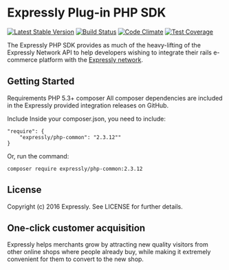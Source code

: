 # Expressly Plug-in PHP SDK

[![Latest Stable Version](https://poser.pugx.org/expressly/php-common/version)]( https://packagist.org/packages/expressly/php-common)
[![Build Status](https://api.travis-ci.org/expressly/php-common.png)](https://travis-ci.org/expressly/php-common)
[![Code Climate](https://codeclimate.com/github/expressly/php-common/badges/gpa.svg)](https://codeclimate.com/github/expressly/php-common)
[![Test Coverage](https://codeclimate.com/github/expressly/php-common/badges/coverage.svg)](https://codeclimate.com/github/expressly/php-common/coverage)

The Expressly PHP SDK provides as much of the heavy-lifting of the Expressly Network API to help developers wishing to
integrate their rails e-commerce platform with the [Expressly network](https://buyexpressly.com).

## Getting Started

Requirements
PHP 5.3+
composer
All composer dependencies are included in the Expressly provided integration releases on GitHub.

Include
Inside your composer.json, you need to include:

    "require": {
        "expressly/php-common": "2.3.12""
    }

Or, run the command:

    composer require expressly/php-common:2.3.12

<!--
## Documentation

Documentation for this repository can be found [here](http://expressly.readthedocs.io/en/latest/)

Further resources including popular e-commerce platform modules can be found on the 
[Expressly developer portal](http://developer.buyexpressly.com).

-->
## License

Copyright (c) 2016 Expressly. See LICENSE for further details.

## One-click customer acquisition

Expressly helps merchants grow by attracting new quality visitors from other online shops where people already buy, 
while making it extremely convenient for them to convert to the new shop.

